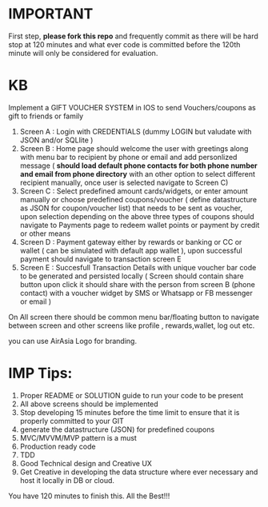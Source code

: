 # IMPORTANT
First step, **please fork this repo** and frequently commit as there will be hard stop at 120 minutes and what ever code is committed before the 120th minute will only be considered for evaluation.

# KB
Implement a GIFT VOUCHER SYSTEM in IOS to send Vouchers/coupons as gift to friends or family 

1. Screen A : Login with CREDENTIALS (dummy LOGIN but valudate with JSON and/or SQLlite )
2. Screen B : Home page should welcome the user with greetings along with menu bar to recipient by phone or email and add personlized message ( **should load default phone contacts for both phone number and email from phone directory** with an other option to select different recipient manually, once user is selected navigate to Screen C) 
3. Screen C : Select predefined amount cards/widgets, or enter amount manually or choose predefined coupons/voucher ( define datastructure as JSON for coupon/voucher list) that needs to be sent as voucher, upon selection depending on the above three types of coupons should navigate to Payments page to redeem wallet points or payment by credit or other means
4. Screen D : Payment gateway either by rewards or banking or CC or wallet ( can be simulated with default app wallet ), upon successful payment should navigate to transaction screen E
4. Screen E : Succesfull Transaction Details with unique voucher bar code to be generated and persisted locally ( Screen should contain share button upon click it should share with the person from screen B (phone contact) with a voucher widget by SMS or Whatsapp or FB messenger or email )

On All screen there should be common menu bar/floating button to navigate between screen and other screens like profile , rewards,wallet, log out etc. 

you can use AirAsia Logo for branding.

# IMP Tips:
1. Proper README or SOLUTION guide to run your code to be present
2. All above screens should be implemented
3. Stop developing 15 minutes before the time limit to ensure that it is properly committed to your GIT
4. generate the datastructure (JSON) for predefined coupons
5. MVC/MVVM/MVP pattern is a must
6. Production ready code
7. TDD
8. Good Technical design and Creative UX
9. Get Creative in developing the data structure where ever necessary and host it locally in DB or cloud.


You have 120 minutes to finish this. All the Best!!!

